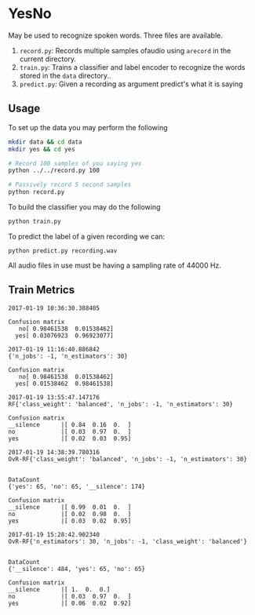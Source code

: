 YesNo
=====

May be used to recognize spoken words. Three files are available.

1. `record.py`: Records multiple samples ofaudio using `arecord` in the current directory.
2. `train.py`: Trains a classifier and label encoder to recognize the words stored in the `data` directory..
3. `predict.py`: Given a recording as argument predict's what it is saying

Usage
-----

To set up the data you may perform the following

```bash
mkdir data && cd data
mkdir yes && cd yes

# Record 100 samples of you saying yes
python ../../record.py 100

# Passively record 5 second samples
python record.py
```

To build the classifier you may do the following

```bash
python train.py
```

To predict the label of a given recording we can:

`python predict.py recording.wav`

All audio files in use must be having a sampling rate of 44000 Hz.


Train Metrics
-------------

```
2017-01-19 10:36:30.388405

Confusion matrix
   no[ 0.98461538  0.01538462]
  yes[ 0.03076923  0.96923077]
```


```
2017-01-19 11:16:40.886842
{'n_jobs': -1, 'n_estimators': 30}

Confusion matrix
   no[ 0.98461538  0.01538462]
  yes[ 0.01538462  0.98461538]
```
```
2017-01-19 13:55:47.147176
RF{'class_weight': 'balanced', 'n_jobs': -1, 'n_estimators': 30}

Confusion matrix
__silence      |[ 0.84  0.16  0.  ]
no             |[ 0.03  0.97  0.  ]
yes            |[ 0.02  0.03  0.95]
```

```
2017-01-19 14:38:39.780316
OvR-RF{'class_weight': 'balanced', 'n_jobs': -1, 'n_estimators': 30}


DataCount
{'yes': 65, 'no': 65, '__silence': 174}

Confusion matrix
__silence      |[ 0.99  0.01  0.  ]
no             |[ 0.02  0.98  0.  ]
yes            |[ 0.03  0.02  0.95]
```


```
2017-01-19 15:28:42.902340
OvR-RF{'n_estimators': 30, 'n_jobs': -1, 'class_weight': 'balanced'}


DataCount
{'__silence': 484, 'yes': 65, 'no': 65}

Confusion matrix
__silence      |[ 1.  0.  0.]
no             |[ 0.03  0.97  0.  ]
yes            |[ 0.06  0.02  0.92]
```


